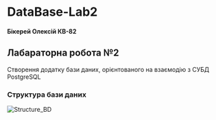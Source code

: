 # DataBase-Lab2
#### Бікерей Олексій КВ-82
## Лабараторна робота №2 
 Створення додатку бази даних, орієнтованого на взаємодію з СУБД PostgreSQL  
 ### Структура бази даних  
 ![Structure_BD](https://user-images.githubusercontent.com/47663634/99722977-323bde00-2aba-11eb-916a-834058c2ea9a.png)
